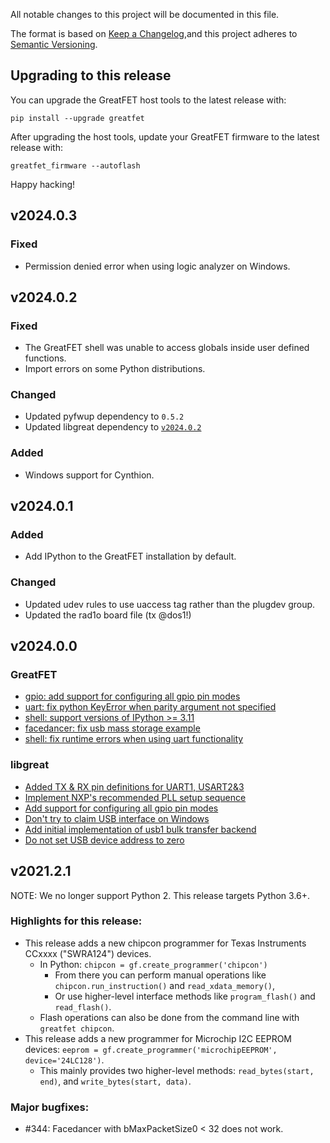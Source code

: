 All notable changes to this project will be documented in this file.

The format is based on [Keep a Changelog](https://keepachangelog.com/en/1.1.0/),and this project adheres to [Semantic Versioning](https://semver.org/spec/v2.0.0.html).

<!--
## [Unreleased]
-->

## Upgrading to this release

You can upgrade the GreatFET host tools to the latest release with:

    pip install --upgrade greatfet

After upgrading the host tools, update your GreatFET firmware to the latest release with:

    greatfet_firmware --autoflash

Happy hacking!


## v2024.0.3
### Fixed
* Permission denied error when using logic analyzer on Windows.


## v2024.0.2
### Fixed
* The GreatFET shell was unable to access globals inside user defined functions.
* Import errors on some Python distributions.
### Changed
* Updated pyfwup dependency to `0.5.2`
* Updated libgreat dependency to [`v2024.0.2`](https://github.com/greatscottgadgets/libgreat/compare/v2024.0.1...v2024.0.2)
### Added
* Windows support for Cynthion.


## v2024.0.1
### Added
* Add IPython to the GreatFET installation by default.
### Changed
* Updated udev rules to use uaccess tag rather than the plugdev group.
* Updated the rad1o board file (tx @dos1!)


## v2024.0.0
### GreatFET
* [gpio: add support for configuring all gpio pin modes](https://github.com/greatscottgadgets/greatfet/pull/418)
* [uart: fix python KeyError when parity argument not specified](https://github.com/greatscottgadgets/greatfet/pull/375)
* [shell: support versions of IPython >= 3.11](https://github.com/greatscottgadgets/greatfet/pull/414)
* [facedancer: fix usb mass storage example](https://github.com/greatscottgadgets/greatfet/pull/425)
* [shell: fix runtime errors when using uart functionality](https://github.com/greatscottgadgets/greatfet/pull/426)
### libgreat
* [Added TX & RX pin definitions for UART1, USART2&3](https://github.com/greatscottgadgets/libgreat/pull/25)
* [Implement NXP's recommended PLL setup sequence](https://github.com/greatscottgadgets/libgreat/pull/30)
* [Add support for configuring all gpio pin modes](https://github.com/greatscottgadgets/libgreat/pull/35)
* [Don't try to claim USB interface on Windows](https://github.com/greatscottgadgets/libgreat/pull/38)
* [Add initial implementation of usb1 bulk transfer backend](https://github.com/greatscottgadgets/libgreat/pull/33)
* [Do not set USB device address to zero](https://github.com/greatscottgadgets/libgreat/pull/26)


## v2021.2.1

NOTE: We no longer support Python 2. This release targets Python 3.6+.

### Highlights for this release:

* This release adds a new chipcon programmer for Texas Instruments CCxxxx ("SWRA124") devices.
    - In Python: `chipcon = gf.create_programmer('chipcon')`
        - From there you can perform manual operations like `chipcon.run_instruction()` and `read_xdata_memory()`,
        - Or use higher-level interface methods like `program_flash()` and `read_flash()`.
    - Flash operations can also be done from the command line with `greatfet chipcon`.
* This release adds a new programmer for Microchip I2C EEPROM devices: `eeprom = gf.create_programmer('microchipEEPROM', device='24LC128')`.
    - This mainly provides two higher-level methods: `read_bytes(start, end)`, and `write_bytes(start, data)`.

### Major bugfixes:

 - #344: Facedancer with bMaxPacketSize0 < 32 does not work.


[Unreleased]: https://github.com/greatscottgadgets/libgreat/compare/v2024.0.3...HEAD
[v2024.0.3]: https://github.com/greatscottgadgets/libgreat/compare/v2024.0.2...v2024.0.3
[v2024.0.2]: https://github.com/greatscottgadgets/libgreat/compare/v2024.0.1...v2024.0.2
[v2024.0.1]: https://github.com/greatscottgadgets/libgreat/compare/v2024.0.0...v2024.0.1
[v2024.0.0]: https://github.com/greatscottgadgets/libgreat/compare/v2021.2.1...v2024.0.0
[v2021.2.1]: https://github.com/greatscottgadgets/libgreat/releases/tag/v2021.2.1
